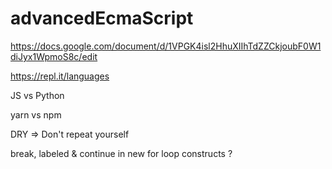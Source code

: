 # advancedEcmaScript


https://docs.google.com/document/d/1VPGK4isl2HhuXIIhTdZZCkjoubF0W1diJyx1WpmoS8c/edit


https://repl.it/languages

JS vs Python

yarn vs npm

DRY => Don't repeat yourself


break, labeled & continue in new for loop constructs ?